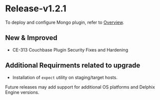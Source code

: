 # Release-v1.2.1

To deploy and configure Mongo plugin, refer to [Overview](/).

## New & Improved
* CE-313 Couchbase Plugin Security Fixes and Hardening    

## Additional Requirments related to upgrade
* Installation of ```expect``` utility on staging/target hosts.

Future releases may add support for additional OS platforms and Delphix Engine versions.  

